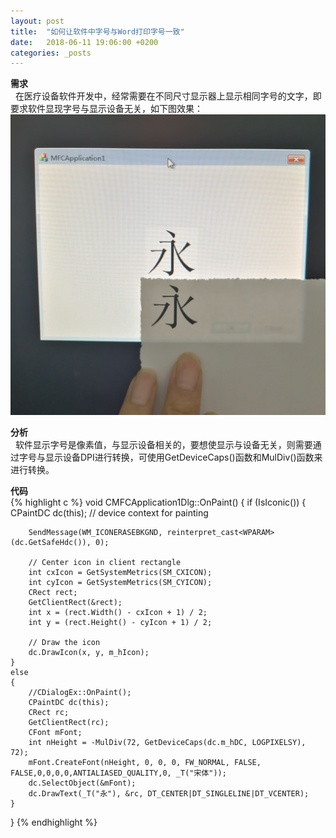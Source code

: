 ```yaml
---
layout: post
title:  "如何让软件中字号与Word打印字号一致"
date:   2018-06-11 19:06:00 +0200
categories: _posts
---
```

**需求**  
&nbsp;&nbsp;在医疗设备软件开发中，经常需要在不同尺寸显示器上显示相同字号的文字，即要求软件显现字号与显示设备无关，如下图效果：  
![image](../img/20180611-如何让软件中字号与Word打印字号一致/1.jpg "image")


**分析**  
&nbsp;&nbsp;软件显示字号是像素值，与显示设备相关的，要想使显示与设备无关，则需要通过字号与显示设备DPI进行转换，可使用GetDeviceCaps()函数和MulDiv()函数来进行转换。  



**代码**  
{% highlight c %}
void CMFCApplication1Dlg::OnPaint()
{
	if (IsIconic())
	{
		CPaintDC dc(this); // device context for painting

		SendMessage(WM_ICONERASEBKGND, reinterpret_cast<WPARAM>(dc.GetSafeHdc()), 0);

		// Center icon in client rectangle
		int cxIcon = GetSystemMetrics(SM_CXICON);
		int cyIcon = GetSystemMetrics(SM_CYICON);
		CRect rect;
		GetClientRect(&rect);
		int x = (rect.Width() - cxIcon + 1) / 2;
		int y = (rect.Height() - cyIcon + 1) / 2;

		// Draw the icon
		dc.DrawIcon(x, y, m_hIcon);
	}
	else
	{
		//CDialogEx::OnPaint();
		CPaintDC dc(this);
		CRect rc;
		GetClientRect(rc);
		CFont mFont;
		int nHeight = -MulDiv(72, GetDeviceCaps(dc.m_hDC, LOGPIXELSY), 72);
		mFont.CreateFont(nHeight, 0, 0, 0, FW_NORMAL, FALSE, FALSE,0,0,0,0,ANTIALIASED_QUALITY,0, _T("宋体"));
		dc.SelectObject(&mFont);
		dc.DrawText(_T("永"), &rc, DT_CENTER|DT_SINGLELINE|DT_VCENTER);
	}
}
{% endhighlight %}
